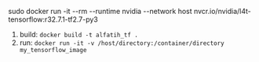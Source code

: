 sudo docker run -it --rm --runtime nvidia --network host nvcr.io/nvidia/l4t-tensorflow:r32.7.1-tf2.7-py3

1. build: `docker build -t alfatih_tf .`
2. run: `docker run -it -v /host/directory:/container/directory my_tensorflow_image`
